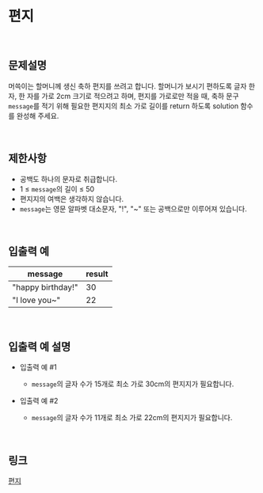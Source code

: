 # 편지

<br>

## 문제설명
머쓱이는 할머니께 생신 축하 편지를 쓰려고 합니다. 할머니가 보시기 편하도록 글자 한 자, 한 자를 가로 2cm 크기로 적으려고 하며, 편지를 가로로만 적을 때, 축하 문구 `message`를 적기 위해 필요한 편지지의 최소 가로 길이를 return 하도록 solution 함수를 완성해 주세요.

<br>

## 제한사항
- 공백도 하나의 문자로 취급합니다.
- 1 ≤ `message`의 길이 ≤ 50
- 편지지의 여백은 생각하지 않습니다.
- `message`는 영문 알파벳 대소문자, "!", "~" 또는 공백으로만 이루어져 있습니다.

<br>

## 입출력 예
| message | result |
|---|---|
| "happy birthday!" | 30 |
| "I love you~" | 22 |

<br>

## 입출력 예 설명
- 입출력 예 #1
    - `message`의 글자 수가 15개로 최소 가로 30cm의 편지지가 필요합니다.

- 입출력 예 #2
    - `message`의 글자 수가 11개로 최소 가로 22cm의 편지지가 필요합니다.

<br>

## 링크
[편지](https://school.programmers.co.kr/learn/courses/30/lessons/120898)
